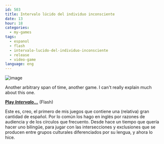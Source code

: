 ```yaml
---
id: 503
title: Intervalo lúcido del individuo inconsciente
date: 13
hour: 18
categories:
  - my-games
tags:
  - espanol
  - flash
  - intervalo-lucido-del-individuo-inconsciente
  - release
  - video-game
language: eng
---
```


![image](/files/2010/10-intervalo-lucido-del-individuo-inconsciente/therapyscreenwide.png "Intervalo... screenshot")

Another arbitrary span of time, another game. I can't really explain much about this one.

[**Play _Intervalo..._**](//www.agj.cl/files/games/intervalo/) (Flash)

<language-break />

Este es, creo, el primero de mis juegos que contiene una (relativa) gran cantidad de español. Por lo común los hago en inglés por razones de audiencia y de los círculos que frecuento. Desde hace un tiempo que quería hacer uno bilingüe, para jugar con las intersecciones y exclusiones que se producen entre grupos culturales diferenciados por su lengua, y ahora lo hice.
